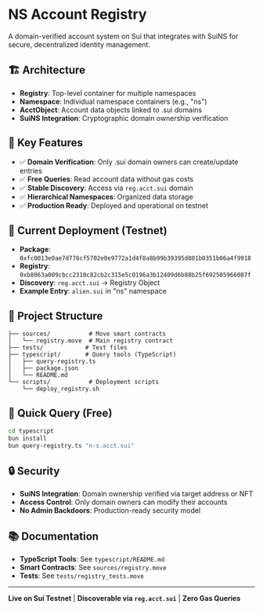 # NS Account Registry

A domain-verified account system on Sui that integrates with SuiNS for secure, decentralized identity management.

## 🏗️ Architecture

- **Registry**: Top-level container for multiple namespaces
- **Namespace**: Individual namespace containers (e.g., "ns")
- **AcctObject**: Account data objects linked to .sui domains
- **SuiNS Integration**: Cryptographic domain ownership verification

## 🎯 Key Features

- ✅ **Domain Verification**: Only .sui domain owners can create/update entries
- ✅ **Free Queries**: Read account data without gas costs
- ✅ **Stable Discovery**: Access via `reg.acct.sui` domain
- ✅ **Hierarchical Namespaces**: Organized data storage
- ✅ **Production Ready**: Deployed and operational on testnet

## 🚀 Current Deployment (Testnet)

- **Package**: `0xfc0013e0ae7d778cf5702e0e9772a1d4f8a8b99b39395d801b0351b06a4f9918`
- **Registry**: `0xb8063a009cbcc2310c82cb2c315e5c0196a3b12409d6b88b25f692505966087f`
- **Discovery**: `reg.acct.sui` → Registry Object
- **Example Entry**: `alien.sui` in "ns" namespace

## 📁 Project Structure

```
├── sources/           # Move smart contracts
│   └── registry.move  # Main registry contract
├── tests/            # Test files
├── typescript/       # Query tools (TypeScript)
│   ├── query-registry.ts
│   ├── package.json
│   └── README.md
└── scripts/           # Deployment scripts
    └── deploy_registry.sh
```

## 🔧 Quick Query (Free)

```bash
cd typescript
bun install
bun query-registry.ts "n-s.acct.sui"
```

## 🔒 Security

- **SuiNS Integration**: Domain ownership verified via target address or NFT
- **Access Control**: Only domain owners can modify their accounts
- **No Admin Backdoors**: Production-ready security model

## 📚 Documentation

- **TypeScript Tools**: See `typescript/README.md`
- **Smart Contracts**: See `sources/registry.move`
- **Tests**: See `tests/registry_tests.move`

---

**Live on Sui Testnet** | **Discoverable via `reg.acct.sui`** | **Zero Gas Queries**
